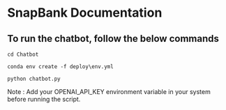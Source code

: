 # SnapBank Documentation

## To run the chatbot, follow the below commands

`cd Chatbot`

`conda env create -f deploy\env.yml`

`python chatbot.py`

Note : Add your OPENAI_API_KEY environment variable in your system before running the script.


